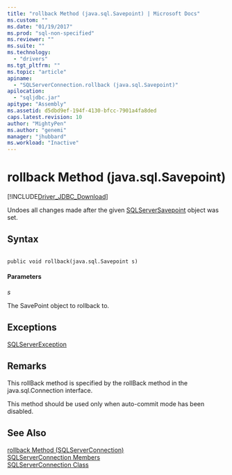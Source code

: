 ```yaml
---
title: "rollback Method (java.sql.Savepoint) | Microsoft Docs"
ms.custom: ""
ms.date: "01/19/2017"
ms.prod: "sql-non-specified"
ms.reviewer: ""
ms.suite: ""
ms.technology: 
  - "drivers"
ms.tgt_pltfrm: ""
ms.topic: "article"
apiname: 
  - "SQLServerConnection.rollback (java.sql.Savepoint)"
apilocation: 
  - "sqljdbc.jar"
apitype: "Assembly"
ms.assetid: d5dbd9ef-194f-4130-bfcc-7901a4fa8ded
caps.latest.revision: 10
author: "MightyPen"
ms.author: "genemi"
manager: "jhubbard"
ms.workload: "Inactive"
---
```

# rollback Method (java.sql.Savepoint)
[!INCLUDE[Driver_JDBC_Download](../../../includes/driver_jdbc_download.md)]

  Undoes all changes made after the given [SQLServerSavepoint](../../../connect/jdbc/reference/sqlserversavepoint-class.md) object was set.  
  
## Syntax  
  
```  
  
public void rollback(java.sql.Savepoint s)  
```  
  
#### Parameters  
 *s*  
  
 The SavePoint object to rollback to.  
  
## Exceptions  
 [SQLServerException](../../../connect/jdbc/reference/sqlserverexception-class.md)  
  
## Remarks  
 This rollBack method is specified by the rollBack method in the java.sql.Connection interface.  
  
 This method should be used only when auto-commit mode has been disabled.  
  
## See Also  
 [rollback Method &#40;SQLServerConnection&#41;](../../../connect/jdbc/reference/rollback-method-sqlserverconnection.md)   
 [SQLServerConnection Members](../../../connect/jdbc/reference/sqlserverconnection-members.md)   
 [SQLServerConnection Class](../../../connect/jdbc/reference/sqlserverconnection-class.md)  
  
  
